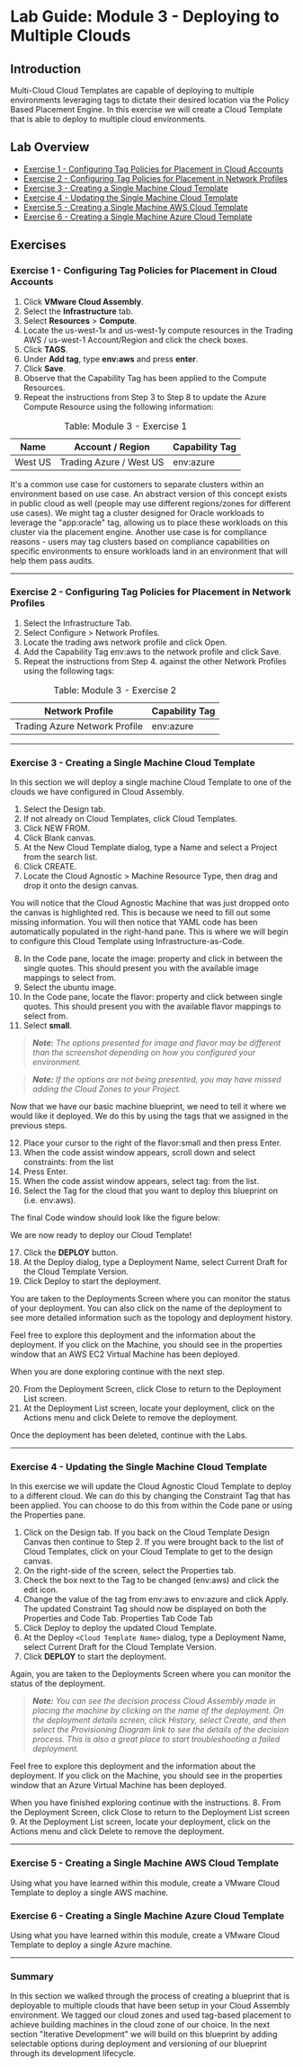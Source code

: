 # Lab Guide: Module 3 - Deploying to Multiple Clouds

## Introduction

Multi-Cloud Cloud Templates are capable of deploying to multiple environments leveraging tags to dictate their desired location via the Policy Based Placement Engine. In this exercise we will create a Cloud Template that is able to deploy to multiple cloud environments.

## Lab Overview

* [Exercise 1 - Configuring Tag Policies for Placement in Cloud Accounts](#exercise-1-\--configuring-tag-policies-for-placement-in-cloud-accounts)
* [Exercise 2 - Configuring Tag Policies for Placement in Network Profiles](#exercise-2-\--configuring-tag-policies-for-placement-in-network-profiles)
* [Exercise 3 - Creating a Single Machine Cloud Template](#exercise-3-\--creating-a-single-machine-cloud-template)
* [Exercise 4 - Updating the Single Machine Cloud Template](#exercise-4-\--updating-the-single-machine-cloud-template)
* [Exercise 5 - Creating a Single Machine AWS Cloud Template](#exercise-5-\--creating-a-single-machine-aws-cloud-template)
* [Exercise 6 - Creating a Single Machine Azure Cloud Template](#exercise-6-\--creating-a-single-machine-azure-cloud-template)

## Exercises

### Exercise 1 - Configuring Tag Policies for Placement in Cloud Accounts

1. Click **VMware Cloud Assembly**.
2. Select the **Infrastructure** tab.
3. Select **Resources** > **Compute**.
4. Locate the us-west-1x and us-west-1y compute resources in the Trading AWS / us-west-1 Account/Region and click the check boxes.
5. Click **TAGS**.
6. Under **Add tag**, type **env:aws** and press **enter**.
7. Click **Save**.
8. Observe that the Capability Tag has been applied to the Compute Resources.
9. Repeat the instructions from Step 3 to Step 8 to update the Azure Compute Resource using the following information:

<table class="table">
    <caption>Table: Module 3 - Exercise 1</caption>
    <thead>
        <tr>
            <th class="left">Name</th>
            <th class="left">Account / Region</th>
            <th class="left">Capability Tag</th>
        </tr>
    </thead>
    <tbody>
        <tr>
            <td class="left">West US</td>
            <td class="left">Trading Azure / West US</td>
            <td class="left">env:azure</td>
        </tr>
    </tbody>
</table>

It's a common use case for customers to separate clusters within an environment based on use case. An abstract version of this concept exists in public cloud as well (people may use different regions/zones for different use cases). We might tag a cluster designed for Oracle workloads to leverage the "app:oracle" tag, allowing us to place these workloads on this cluster via the placement engine. Another use case is for compliance reasons - users may tag clusters based on compliance capabilities on specific environments to ensure workloads land in an environment that will help them pass audits.

---

### Exercise 2 - Configuring Tag Policies for Placement in Network Profiles

1. Select the Infrastructure Tab.
2. Select Configure > Network Profiles.
3. Locate the trading aws network profile and click Open.
4. Add the Capability Tag env:aws to the network profile and click Save.
5. Repeat the instructions from Step 4. against the other Network Profiles using the following tags:

<table class="table">
    <caption>Table: Module 3 - Exercise 2</caption>
    <thead>
        <tr>
            <th class="left">Network Profile</th>
            <th class="left">Capability Tag</th>
        </tr>
    </thead>
    <tbody>
        <tr>
            <td class="left">Trading Azure Network Profile</td>
            <td class="left">env:azure</td>
        </tr>
    </tbody>
</table>

---

### Exercise 3 - Creating a Single Machine Cloud Template

In this section we will deploy a single machine Cloud Template to one of the clouds we have configured in Cloud Assembly.

1. Select the Design tab.
2. If not already on Cloud Templates, click Cloud Templates.
3. Click NEW FROM.
4. Click Blank canvas.
5. At the New Cloud Template dialog, type a Name and select a Project from the search list. 
6. Click CREATE.
7. Locate the Cloud Agnostic > Machine Resource Type, then drag and drop it onto the design canvas.

You will notice that the Cloud Agnostic Machine that was just dropped onto the canvas is highlighted red. This is because we need to fill out some missing information.  You will then notice that YAML code has been automatically populated in the right-hand pane. This is where we will begin to configure this Cloud Template using Infrastructure-as-Code.

8. In the Code pane, locate the image: property and click in between the single quotes.  This should present you with the available image mappings to select from.
9. Select the ubuntu image.
10. In the Code pane, locate the flavor: property and click between single quotes.  This should present you with the available flavor mappings to select from.
11. Select **small**.

> _**Note:** The options presented for image and flavor may be different than the screenshot depending on how you configured your environment._

> _**Note:** If the options are not being presented, you may have missed adding the Cloud Zones to your Project._

Now that we have our basic machine blueprint, we need to tell it where we would like it deployed. We do this by using the tags that we assigned in the previous steps.

12. Place your cursor to the right of the flavor:small and then press Enter.
13. When the code assist window appears, scroll down and select constraints: from the list
14. Press Enter.
15. When the code assist window appears, select tag: from the list.
16. Select the Tag for the cloud that you want to deploy this blueprint on (i.e. env:aws).

The final Code window should look like the figure below:

We are now ready to deploy our Cloud Template!

17. Click the **DEPLOY** button.  
18. At the Deploy <Cloud Template name> dialog, type a Deployment Name, select Current Draft for the Cloud Template Version.
19.	Click Deploy to start the deployment.

You are taken to the Deployments Screen where you can monitor the status of your deployment. You can also click on the name of the deployment to see more detailed information such as the topology and deployment history.  
  
Feel free to explore this deployment and the information about the deployment. If you click on the Machine, you should see in the properties window that an AWS EC2 Virtual Machine has been deployed.  
 
When you are done exploring continue with the next step.

20. From the Deployment Screen, click Close to return to the Deployment List screen.
21. At the Deployment List screen, locate your deployment, click on the Actions menu and click Delete to remove the deployment.

Once the deployment has been deleted, continue with the Labs.

---

### Exercise 4 - Updating the Single Machine Cloud Template

In this exercise we will update the Cloud Agnostic Cloud Template to deploy to a different cloud.  We can do this by changing the Constraint Tag that has been applied.  You can choose to do this from within the Code pane or using the Properties pane.

1. Click on the Design tab.
If you back on the Cloud Template Design Canvas then continue to Step 2. 
If you were brought back to the list of Cloud Templates, click on your Cloud Template to get to the design canvas.
2. On the right-side of the screen, select the Properties tab.
3. Check the box next to the Tag to be changed (env:aws) and click the edit icon.
4. Change the value of the tag from env:aws to env:azure and click Apply.
The updated Constraint Tag should now be displayed on both the Properties and Code Tab.
Properties Tab
Code Tab
5. Click Deploy to deploy the updated Cloud Template.
6. At the Deploy ``<Cloud Template Name>`` dialog, type a Deployment Name, select Current Draft for the Cloud Template Version.
7. Click **DEPLOY** to start the deployment.
 
Again, you are taken to the Deployments Screen where you can monitor the status of the deployment.

> _**Note:** You can see the decision process Cloud Assembly made in placing the machine by clicking on the name of the deployment. On the deployment details screen, click History, select Create, and then select the Provisioning Diagram link to see the details of the decision process. This is also a great place to start troubleshooting a failed deployment._

Feel free to explore this deployment and the information about the deployment. If you click on the Machine, you should see in the properties window that an Azure Virtual Machine has been deployed.  

When you have finished exploring continue with the instructions.
8. From the Deployment Screen, click Close to return to the Deployment List screen
9. At the Deployment List screen, locate your deployment, click on the Actions menu and click Delete to remove the deployment.

---

### Exercise 5 - Creating a Single Machine AWS Cloud Template

Using what you have learned within this module, create a VMware Cloud Template to deploy a single AWS machine.

### Exercise 6 - Creating a Single Machine Azure Cloud Template

Using what you have learned within this module, create a VMware Cloud Template to deploy a single Azure machine.

---

### Summary

In this section we walked through the process of creating a blueprint that is deployable to multiple clouds that have been setup in your Cloud Assembly environment. We tagged our cloud zones and used tag-based placement to achieve building machines in the cloud zone of our choice. In the next section "Iterative Development" we will build on this blueprint by adding selectable options during deployment and versioning of our blueprint through its development lifecycle.
